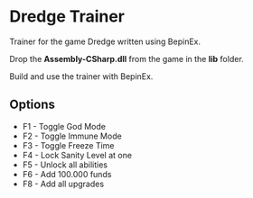 # Dredge Trainer
Trainer for the game Dredge written using BepinEx.

Drop the **Assembly-CSharp.dll** from the game in the **lib** folder.

Build and use the trainer with BepinEx.

## Options
- F1 - Toggle God Mode
- F2 - Toggle Immune Mode
- F3 - Toggle Freeze Time
- F4 - Lock Sanity Level at one
- F5 - Unlock all abilities
- F6 - Add 100.000 funds
- F8 - Add all upgrades